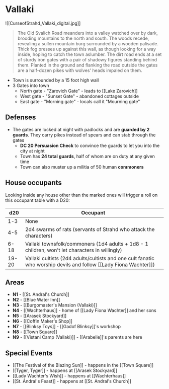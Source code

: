 # Vallaki
![[CurseofStrahd_Vallaki_digital.jpg]]

> The Old Svalich Road meanders into a valley watched over by dark, brooding mountains to the north and south. The woods recede, revealing a sullen mountain burg surrounded by a wooden palisade. Thick fog presses up against this wall, as though looking for a way inside, hoping to catch the town aslumber.
> The dirt road ends at a set of sturdy iron gates with a pair of shadowy figures standing behind them. Planted in the ground and flanking the road outside the gates are a half-dozen pikes with wolves' heads impaled on them.

* Town is surrounded by a 15 foot high wall
* 3 Gates into town
  * North gate - "Zarovich Gate" - leads to [[Lake Zarovich]]
  * West gate - "Sunset Gate" - abandoned cottages outside
  * East gate - "Morning gate" - locals call it "Mourning gate"

## Defenses
* The gates are locked at night with padlocks and are **guarded by 2 guards**. They carry pikes instead of spears and can stab through the gates
  * **DC 20 Persuasion Check** to convince the guards to let you into the city at night
  * Town has **24 total guards**, half of whom are on duty at any given time
  * Town can also muster up a militia of 50 human **commoners**

## House occupants
Looking inside any house other than the marked ones will trigger a roll on this occupant table with a D20:

| d20   | Occupant                                                                                                         |
| ----- | ---------------------------------------------------------------------------------------------------------------- |
| 1-3   | None                                                                                                             |
| 4-5   | 2d4 swarms of rats (servants of Strahd who attack the characters)                                                |
| 6-18  | Vallaki townsfolk/commoners (1d4 adults + 1d8 - 1 children, won't let characters in willingly)                   |
| 19-20 | Vallaki cultists (2d4 adults/cultists and one cult fanatic who worship devils and follow [[Lady Fiona Wachter]]) |

## Areas
* **N1** - [[St. Andral's Church]]
* **N2** - [[Blue Water Inn]]
* **N3** - [[Burgomaster's Mansion (Vallaki)]]
* **N4** - [[Wachterhaus]] - home of [[Lady Fiona Wachter]] and her sons
* **N5** - [[Arasek Stockyard]]
* **N6** - [[Coffin Maker's Shop]]
* **N7** - [[Blinksy Toys]] - [[Gadof Blinksy]]'s workshop
* **N8** - [[Town Square]]
* **N9** - [[Vistani Camp (Vallaki)]] - [[Arabelle]]'s parents are here

## Special Events
* [[The Festival of the Blazing Sun]] - happens in the [[Town Square]]
* [[Tyger, Tyger]] - happens at [[Arasek Stockyard]]
* [[Lady Wachter's Wish]] - happens at [[Wachterhaus]]
* [[St. Andral's Feast]] - happens at [[St. Andral's Church]]